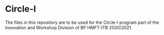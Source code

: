 # Circle-I

The files in this repository are to be used for the Circle-I program part of the Innovation and Workshop Division of BP HMFT-ITB 2020/2021.
